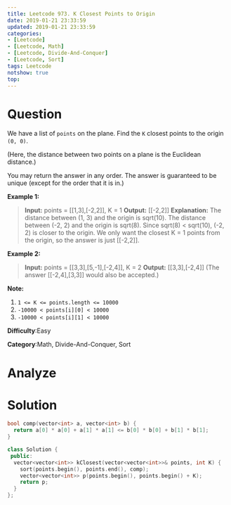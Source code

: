 ```yaml
---
title: Leetcode 973. K Closest Points to Origin
date: 2019-01-21 23:33:59
updated: 2019-01-21 23:33:59
categories: 
- [Leetcode]
- [Leetcode, Math]
- [Leetcode, Divide-And-Conquer]
- [Leetcode, Sort]
tags: Leetcode
notshow: true
top:
---
```


# Question

We have a list of  `points` on the plane. Find the  `K`  closest points to the origin  `(0, 0)`.

(Here, the distance between two points on a plane is the Euclidean distance.)

You may return the answer in any order. The answer is guaranteed to be unique (except for the order that it is in.)

**Example 1:**

> **Input:** points = [[1,3],[-2,2]], K = 1
> **Output:** [[-2,2]]
> **Explanation:** 
> The distance between (1, 3) and the origin is sqrt(10).
> The distance between (-2, 2) and the origin is sqrt(8).
> Since sqrt(8) < sqrt(10), (-2, 2) is closer to the origin.
> We only want the closest K = 1 points from the origin, so the answer is just [[-2,2]].

**Example 2:**

> **Input:** points = [[3,3],[5,-1],[-2,4]], K = 2
> **Output:** [[3,3],[-2,4]]
> (The answer [[-2,4],[3,3]] would also be accepted.)

**Note:**

1. `1 <= K <= points.length <= 10000`
2. `-10000 < points[i][0] < 10000`
3. `-10000 < points[i][1] < 10000`

**Difficulty**:Easy

**Category**:Math, Divide-And-Conquer, Sort

<!-- more -->

# Analyze

# Solution

```cpp
bool comp(vector<int> a, vector<int> b) { 
  return a[0] * a[0] + a[1] * a[1] <= b[0] * b[0] + b[1] * b[1]; 
}

class Solution {
 public:
  vector<vector<int>> kClosest(vector<vector<int>>& points, int K) {
    sort(points.begin(), points.end(), comp);
    vector<vector<int>> p(points.begin(), points.begin() + K);
    return p;
  }
};
```


